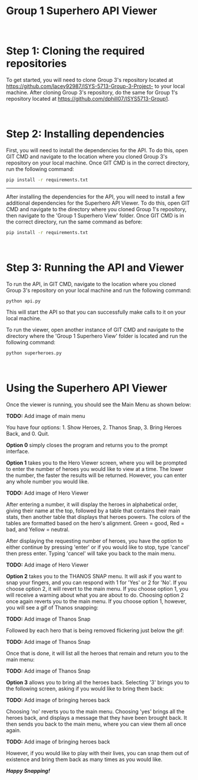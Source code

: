 # Group 1 Superhero API Viewer<!-- omit from toc -->


</br>

# Step 1: Cloning the required repositories
To get started, you will need to clone Group 3's repository located at https://github.com/lacey92987/ISYS-5713-Group-3-Project- to your local machine.
After cloning Group 3's repository, do the same for Group 1's repository located at https://github.com/dphill07/ISYS5713-Group1.

</br>

# Step 2: Installing dependencies
First, you will need to install the dependencies for the API. To do this, open GIT CMD and navigate to the location where you cloned Group 3's repository on your local machine. Once GIT CMD is in the correct directory, run the following command:

```bash
pip install -r requirements.txt
```
---

After installing the dependencies for the API, you will need to install a few additional dependencies for the Superhero API Viewer. To do this, open GIT CMD and navigate to the directory where you cloned Group 1's repository, then navigate to the 'Group 1 Superhero View' folder. Once GIT CMD is in the correct directory, run the same command as before:

```bash
pip install -r requirements.txt
```

</br>

# Step 3: Running the API and Viewer
To run the API, in GIT CMD, navigate to the location where you cloned Group 3's repository on your local machine and run the following command:

```bash
python api.py
```

This will start the API so that you can successfully make calls to it on your local machine.

To run the viewer, open another instance of GIT CMD and navigate to the directory where the 'Group 1 Superhero View' folder is located and run the following command:

```bash
python superheroes.py
```

</br>

# Using the Superhero API Viewer
Once the viewer is running, you should see the Main Menu as shown below:

**TODO:** Add image of main menu

You have four options: 1. Show Heroes, 2. Thanos Snap, 3. Bring Heroes Back, and 0. Quit.

**Option 0** simply closes the program and returns you to the prompt interface.

**Option 1** takes you to the Hero Viewer screen, where you will be prompted to enter the number of heroes you would like to view at a time. The lower the number, the faster the results will be returned. However, you can enter any whole number you would like.

**TODO:** Add image of Hero Viewer

After entering a number, it will display the heroes in alphabetical order, giving their name at the top, followed by a table that contains their main stats, then another table that displays that heroes powers. The colors of the tables are formatted based on the hero's alignment. Green = good, Red = bad, and Yellow = neutral.

After displaying the requesting number of heroes, you have the option to either continue by pressing 'enter' or if you would like to stop, type 'cancel' then press enter. Typing 'cancel' will take you back to the main menu.

**TODO:** Add image of Hero Viewer

**Option 2** takes you to the THANOS SNAP menu. It will ask if you want to snap your fingers, and you can respond with 1 for 'Yes' or 2 for 'No'. If you choose option 2, it will revert to the main menu. If you choose option 1, you will receive a warning about what you are about to do. Choosing option 2 once again reverts you to the main menu. If you choose option 1, however, you will see a gif of Thanos snapping:

**TODO:** Add image of Thanos Snap

Followed by each hero that is being removed flickering just below the gif:

**TODO:** Add image of Thanos Snap

Once that is done, it will list all the heroes that remain and return you to the main menu:

**TODO:** Add image of Thanos Snap

**Option 3** allows you to bring all the heroes back. Selecting '3' brings you to the following screen, asking if you would like to bring them back:

**TODO:** Add image of bringing heroes back

Choosing 'no' reverts you to the main menu. Choosing 'yes' brings all the heroes back, and displays a message that they have been brought back. It then sends you back to the main menu, where you can view them all once again.

**TODO:** Add image of bringing heroes back

However, if you would like to play with their lives, you can snap them out of existence and bring them back as many times as you would like.

***Happy Snapping!***